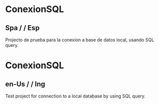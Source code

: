 # ConexionSQL

## Spa / / Esp

Projecto de prueba para la conexion a base de datos local, usando SQL query.

# ConexionSQL

## en-Us / / Ing

Test project for connection to a local database by using SQL query.
